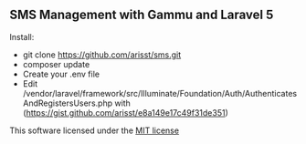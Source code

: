 ## SMS Management with Gammu and Laravel 5

Install:
- git clone https://github.com/arisst/sms.git
- composer update
- Create your .env file
- Edit /vendor/laravel/framework/src/Illuminate/Foundation/Auth/AuthenticatesAndRegistersUsers.php with (https://gist.github.com/arisst/e8a149e17c49f31de351) 

This software licensed under the [MIT license](http://opensource.org/licenses/MIT)
